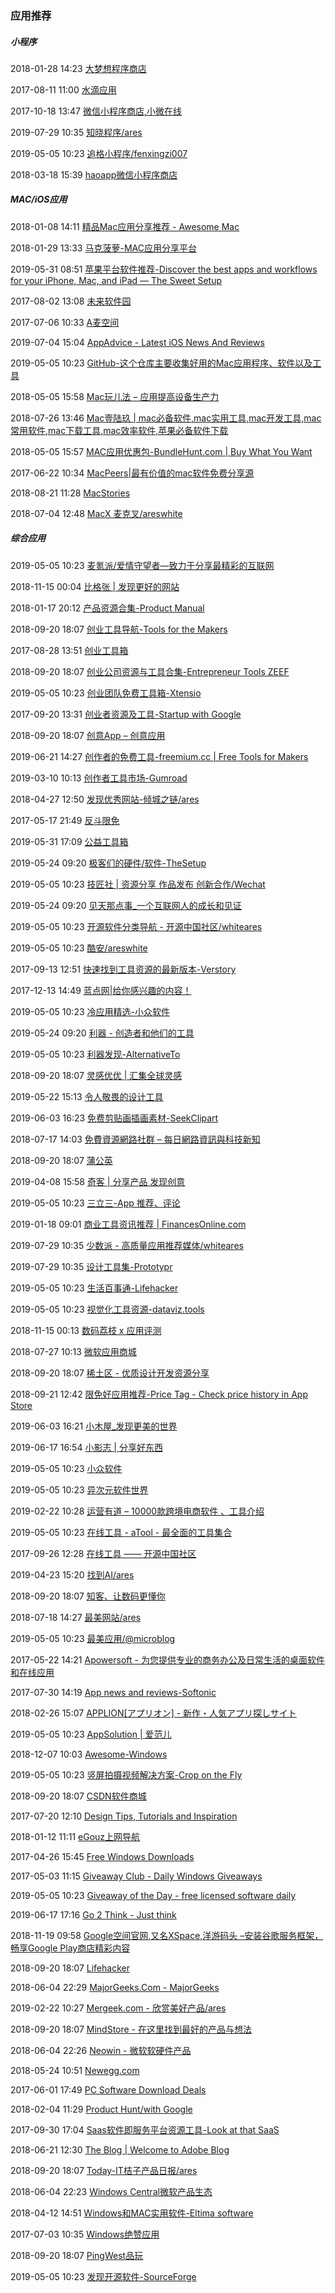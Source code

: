 ###  应用推荐

#####  小程序

2018-01-28 14:23 [大梦想程序商店](https://www.damengxiang.me/)

2017-08-11 11:00 [水滴应用](http://shuidi.im/)

2017-10-18 13:47 [微信小程序商店,小微在线](http://www.xiaowei168.com/)

2019-07-29 10:35 [知晓程序/ares](https://minapp.com/miniapp)

2019-05-05 10:23 [追格小程序/fenxingzi007](https://www.zhuige.com/collect)

2018-03-18 15:39 [haoapp微信小程序商店](http://www.haoapp.mobi/app)



#####  MAC/iOS应用

2018-01-08 14:11 [精品Mac应用分享推荐 - Awesome Mac](http://wangchujiang.com/awesome-mac/index.zh.html)

2018-01-29 13:33 [马克菠萝-MAC应用分享平台](http://www.macbl.com/)

2019-05-31 08:51 [苹果平台软件推荐-Discover the best apps and workflows for your iPhone, Mac, and iPad — The Sweet Setup](https://thesweetsetup.com/)

2017-08-02 13:08 [未来软件园](http://www.orsoon.com/Mac/)

2017-07-06 10:33 [A麦空间](http://www.amaikj.com/)

2019-07-04 15:04 [AppAdvice - Latest iOS News And Reviews](https://appadvice.com/appnn)

2019-05-05 10:23 [GitHub-这个仓库主要收集好用的Mac应用程序、软件以及工具](https://github.com/jaywcjlove/awesome-mac#awesome-mac)

2018-05-05 15:58 [Mac玩儿法 – 应用提高设备生产力](https://www.waerfa.com/)

2018-07-26 13:46 [Mac壹陆玖 | mac必备软件,mac实用工具,mac开发工具,mac常用软件,mac下载工具,mac效率软件,苹果必备软件下载](https://www.mac169.com/)

2018-05-05 15:57 [MAC应用优惠包-BundleHunt.com | Buy What You Want](https://bundlehunt.com/)

2017-06-22 10:34 [MacPeers|最有价值的mac软件免费分享源](https://www.macpeers.com/)

2018-08-21 11:28 [MacStories](https://www.macstories.net/)

2018-07-04 12:48 [MacX 麦克叉/areswhite](https://www.macx.cn/)



#####  综合应用

2019-05-05 10:23 [麦氪派/爱情守望者—致力于分享最精彩的互联网](https://www.waitsun.com/)

2018-11-15 00:04 [比格张 | 发现更好的网站](https://bigezhang.com/)

2018-01-17 20:12 [产品资源合集-Product Manual](https://www.productmanual.co/)

2018-09-20 18:07 [创业工具导航-Tools for the Makers](http://themakers.io/tools)

2017-08-28 13:51 [创业工具箱](https://ezbytool.com/)

2018-09-20 18:07 [创业公司资源与工具合集-Entrepreneur Tools ZEEF](https://entrepreneur-tools.zeef.com/keyhanimo)

2019-05-05 10:23 [创业团队免费工具箱-Xtensio](https://xtensio.com/)

2017-09-20 13:31 [创业者资源及工具-Startup with Google](https://startup.google.com/)

2018-09-20 18:07 [创意App – 创意应用](https://www.appccc.com/category/apps/)

2019-06-21 14:27 [创作者的免费工具-freemium.cc | Free Tools for Makers](https://freemium.cc/)

2019-03-10 10:13 [创作者工具市场-Gumroad](https://gumroad.com/)

2018-04-27 12:50 [发现优秀网站-倾城之链/ares](https://nicelinks.site/)

2017-05-17 21:49 [反斗限免](http://free.apprcn.com/)

2019-05-31 17:09 [公益工具箱](http://tools.ngo20.org/index.php)

2019-05-24 09:20 [极客们的硬件/软件-TheSetup](https://usesthis.com/)

2019-05-05 10:23 [技匠社 | 资源分享 作品发布 创新合作/Wechat](http://jijiangshe.com/)

2019-05-24 09:20 [见天那点事_一个互联网人的成长和见证](http://www.jiantian.org/)

2019-05-05 10:23 [开源软件分类导航 - 开源中国社区/whiteares](http://www.oschina.net/project/tags)

2019-05-05 10:23 [酷安/areswhite](http://www.coolapk.com/)

2017-09-13 12:51 [快速找到工具资源的最新版本-Verstory](https://verstory.com/)

2017-12-13 14:49 [蓝点网|给你感兴趣的内容！](https://www.landiannews.com/)

2019-05-05 10:23 [冷应用精选-小众软件](http://www.coldapp.net/)

2019-05-24 09:20 [利器 - 创造者和他们的工具](https://liqi.io/)

2019-05-05 10:23 [利器发现-AlternativeTo ](http://alternativeto.net/)

2018-09-20 18:07 [灵感优优 | 汇集全球灵感](http://ideauu.com/)

2019-05-22 15:13 [令人敬畏的设计工具](https://flawlessapp.io/designtools)

2019-06-03 16:23 [免费剪贴画插画素材-SeekClipart](https://www.seekclipart.com/)

2018-07-17 14:03 [免費資源網路社群 – 每日網路資訊與科技新知](https://free.com.tw/)

2018-09-20 18:07 [蒲公英](https://www.pgyer.com/)

2019-04-08 15:58 [奇客 | 分享产品 发现创意](https://qiaker.cn/)

2019-05-05 10:23 [三立三-App 推荐、评论](https://3li3.com/)

2019-01-18 09:01 [商业工具资讯推荐 | FinancesOnline.com](https://financesonline.com/)

2019-07-29 10:35 [少数派 - 高质量应用推荐媒体/whiteares](http://sspai.com/)

2019-07-29 10:35 [设计工具集-Prototypr](http://www.prototypr.io/)

2019-05-05 10:23 [生活百事通-Lifehacker](http://lifehacker.com/)

2019-05-05 10:23 [视觉化工具资源-dataviz.tools](https://dataviz.tools/)

2018-11-15 00:13 [数码荔枝 x 应用评测](https://www.lizhi.io/review/)

2018-07-27 10:13 [微软应用商城](https://www.microsoft.com/zh-cn/windows/windows-10-apps)

2018-09-20 18:07 [稀土区 - 优质设计开发资源分享](https://xituqu.com/)

2018-09-21 12:42 [限免好应用推荐-Price Tag - Check price history in App Store](https://getpricetag.com/)

2019-06-03 16:21 [小木屋_发现更美的世界](https://cabin.nilhave.com/)

2019-06-17 16:54 [小影志 | 分享好东西](https://c7sky.com/)

2019-05-05 10:23 [小众软件](http://www.appinn.com/)

2019-05-05 10:23 [异次元软件世界](http://www.iplaysoft.com/category/design)

2019-02-22 10:28 [运营有道 – 10000款跨境电商软件 、工具介绍](http://youdaoyun.net/)

2019-05-05 10:23 [在线工具 - aTool - 最全面的工具集合](http://www.atool9.com/)

2017-09-26 12:28 [在线工具 —— 开源中国社区](http://tool.oschina.net/)

2019-04-23 15:20 [找到AI/ares](https://zhaodao.ai/)

2018-09-20 18:07 [知客、让数码更懂你](http://www.zaeke.com/)

2018-07-18 14:27 [最美网站/ares](https://zuimeix.com/)

2019-05-05 10:23 [最美应用/@microblog](http://zuimeia.com/)

2017-05-22 14:21 [Apowersoft - 为您提供专业的商务办公及日常生活的桌面软件和在线应用](https://www.apowersoft.cn/)

2017-07-30 14:19 [App news and reviews-Softonic](https://en.softonic.com/)

2018-02-26 15:07 [APPLION[アプリオン] - 新作・人気アプリ探しサイト](http://applion.jp/)

2019-05-05 10:23 [AppSolution | 爱范儿](http://www.ifanr.com/app)

2018-12-07 10:03 [Awesome-Windows](https://github.com/Awesome-Windows/Awesome/blob/master/README-cn.md)

2019-05-05 10:23 [竖屏拍摄视频解决方案-Crop on the Fly](http://appadvice.com/review/hiddengem-crop-on-the-fly)

2018-09-20 18:07 [CSDN软件商城](https://www.csdn.net/)

2017-07-20 12:10 [Design Tips, Tutorials and Inspiration](https://www.hongkiat.com/blog/)

2018-01-12 11:11 [eGouz上网导航](http://www.egouz.com/types/)

2017-04-26 15:45 [Free Windows Downloads](http://win.softpedia.com/)

2017-05-03 11:15 [Giveaway Club - Daily Windows Giveaways](http://www.giveaway-club.com/)

2019-05-05 10:23 [Giveaway of the Day - free licensed software daily](https://www.giveawayoftheday.com/)

2019-06-17 17:16 [Go 2 Think - Just think](https://go2think.com/)

2018-11-19 09:58 [Google空间官网,又名XSpace,洋游码头 –安装谷歌服务框架，畅享Google Play商店精彩内容](https://www.gplayspace.com/)

2018-09-20 18:07 [Lifehacker](http://lifehacker.com/)

2018-06-04 22:29 [MajorGeeks.Com - MajorGeeks](http://www.majorgeeks.com/)

2019-02-22 10:27 [Mergeek.com - 欣赏美好产品/ares](https://mergeek.com/#/)

2018-09-20 18:07 [MindStore - 在这里找到最好的产品与想法](http://mindstore.io/)

2018-06-04 22:26 [Neowin - 微软软硬件产品](https://www.neowin.net/)

2018-05-24 10:51 [Newegg.com](https://www.newegg.com/)

2017-06-01 17:49 [PC Software Download Deals](http://www.bitsdujour.com/pc-download)

2018-02-04 11:29 [Product Hunt/with Google](https://www.producthunt.com/)

2017-09-30 17:04 [Saas软件即服务平台资源工具-Look at that SaaS](https://lookatthatsaas.com/)

2018-06-21 12:30 [The Blog | Welcome to Adobe Blog](https://theblog.adobe.com/)

2018-09-20 18:07 [Today-IT桔子产品日报/ares](http://today.itjuzi.com/)

2018-06-04 22:23 [Windows Central微软产品生态](https://www.windowscentral.com/)

2018-04-12 14:51 [Windows和MAC实用软件-Eltima software](https://www.eltima.com/)

2017-07-03 10:35 [Windows绝赞应用](https://amazing-apps.gitbooks.io/windows-apps-that-amaze-us/zh-CN/)

2018-09-20 18:07 [PingWest品玩](http://www.pingwest.com/)

2019-05-05 10:23 [发现开源软件-SourceForge](https://sourceforge.net/)



